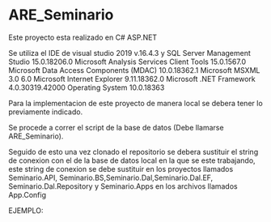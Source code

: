 # ARE_Seminario
Este proyecto esta realizado en C# ASP.NET

Se utiliza el IDE de visual studio 2019 v.16.4.3 y 
SQL Server Management Studio						15.0.18206.0
Microsoft Analysis Services Client Tools						15.0.1567.0
Microsoft Data Access Components (MDAC)						10.0.18362.1
Microsoft MSXML						3.0 6.0 
Microsoft Internet Explorer						9.11.18362.0
Microsoft .NET Framework						4.0.30319.42000
Operating System						10.0.18363

Para la implementacion de este proyecto de manera local se debera tener lo previamente indicado.

Se procede a correr el script de la base de datos (Debe llamarse ARE_Seminario).

Seguido de esto una vez clonado el repositorio se debera sustituir el string de conexion con el de la base de datos local en la que se este trabajando, este string de conexion se debe sustituir en los proyectos llamados Seminario.API, Seminario.BS,Seminario.Dal,Seminario.Dal.EF, Seminario.Dal.Repository y Seminario.Apps en los archivos llamados App.Config 

EJEMPLO:
 <connectionStrings>
    <add name="ARE_SeminarioEntities" connectionString="metadata=res://*/SeminarioModel.csdl|res://*/SeminarioModel.ssdl|res://*/SeminarioModel.msl;provider=System.Data.SqlClient;provider connection string=&quot;data source=***AQUI VA EL NOMBRE DE SU INSTANCIA****;initial catalog=ARE_Seminario;integrated security=True;MultipleActiveResultSets=True;App=EntityFramework&quot;" providerName="System.Data.EntityClient" />
  </connectionStrings>

